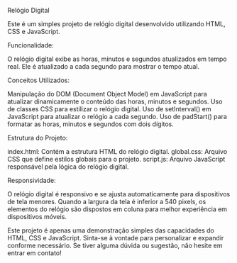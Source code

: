 Relógio Digital

Este é um simples projeto de relógio digital desenvolvido utilizando HTML, CSS e JavaScript.

Funcionalidade:

O relógio digital exibe as horas, minutos e segundos atualizados em tempo real. Ele é atualizado a cada segundo para mostrar o tempo atual.

Conceitos Utilizados:

Manipulação do DOM (Document Object Model) em JavaScript para atualizar dinamicamente o conteúdo das horas, minutos e segundos.
Uso de classes CSS para estilizar o relógio digital.
Uso de setInterval() em JavaScript para atualizar o relógio a cada segundo.
Uso de padStart() para formatar as horas, minutos e segundos com dois dígitos.

Estrutura do Projeto:

index.html: Contém a estrutura HTML do relógio digital.
global.css: Arquivo CSS que define estilos globais para o projeto.
script.js: Arquivo JavaScript responsável pela lógica do relógio digital.

Responsividade:

O relógio digital é responsivo e se ajusta automaticamente para dispositivos de tela menores. Quando a largura da tela é inferior a 540 pixels, os elementos do relógio são dispostos em coluna para melhor experiência em dispositivos móveis.

Este projeto é apenas uma demonstração simples das capacidades do HTML, CSS e JavaScript. Sinta-se à vontade para personalizar e expandir conforme necessário. Se tiver alguma dúvida ou sugestão, não hesite em entrar em contato!
